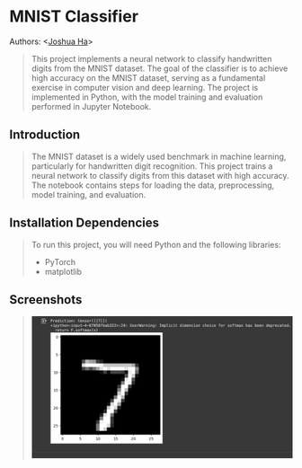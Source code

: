 # MNIST Classifier
Authors: \<[Joshua Ha](https://github.com/UserIsBlank)\>
> This project implements a neural network to classify handwritten digits from the MNIST dataset. The goal of the classifier is to achieve high accuracy on the MNIST dataset, serving as a 
> fundamental exercise in computer vision and deep learning. The project is implemented in Python, with the model training and evaluation performed in Jupyter Notebook.
## Introduction
> The MNIST dataset is a widely used benchmark in machine learning, particularly for handwritten digit recognition. This project trains a neural network to classify digits from this dataset with 
> high accuracy. The notebook contains steps for loading the data, preprocessing, model training, and evaluation.
## Installation Dependencies
> To run this project, you will need Python and the following libraries:
> * PyTorch
> * matplotlib
## Screenshots
> ![](images/mnist-results.png)
